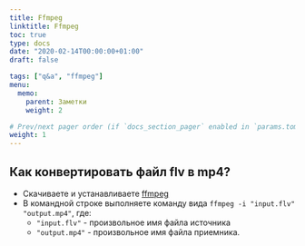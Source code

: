 ```yaml
---
title: Ffmpeg
linktitle: Ffmpeg
toc: true
type: docs
date: "2020-02-14T00:00:00+01:00"
draft: false

tags: ["q&a", "ffmpeg"]
menu:
  memo:
    parent: Заметки
    weight: 2

# Prev/next pager order (if `docs_section_pager` enabled in `params.toml`)
weight: 1
---
```


## Как конвертировать файл flv в mp4?

* Скачиваете и устанавливаете [ffmpeg](https://ffmpeg.org/download.html)
* В командной строке выполняете команду вида `ffmpeg -i "input.flv" "output.mp4"`, где:
  * `"input.flv"` - произвольное имя файла источника
  * `"output.mp4"` - произвольное имя файла приемника.
